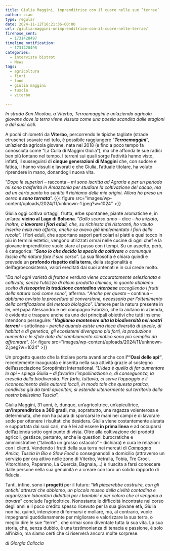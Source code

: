 ```yaml
---
title: Giulia Maggini, imprenditrice con il cuore nelle sue ‘terrae’
author: ciao
type: regular
date: 2024-11-12T16:21:36+00:00
url: /giulia-maggini-unimprenditrice-con-il-cuore-nelle-terrae/
firehose_sent:
  - 1731428497
timeline_notification:
  - 1731428498
categories:
  - interviste bistrot
  - News
tags:
  - agricoltura
  - fiori
  - food
  - giulia maggini
  - tuscia
  - viterbo

---
```

_In strada San Nicolao, a Viterbo, Terraemaggini è un’azienda agricola giovane dove la terra viene vissuta come una poesia scandita dalle stagioni e dai suoi cicli._

A pochi chilometri da **Viterbo**, percorrendo le tipiche tagliate (strade etrusche) scavate nel tufo, è possibile raggiungere &#8220;**_Terraemaggini_**&#8220;, un’azienda agricola giovane, nata nel 2018 (e fino a poco tempo fa conosciuta come &#8220;La Culla di Maggini Giulia&#8221;), ma che affonda le sue radici ben più lontano nel tempo. I terreni sui quali sorge l’attività hanno visto, infatti, il susseguirsi di **cinque generazioni di Maggini** che, con sudore e fatica, li hanno vissuti e lavorati e che Giulia, l’attuale titolare, ha voluto riprendere in mano, donandogli nuova vita.

“_Dopo le superiori_ – racconta – _mi sono iscritta ad Agraria e per un periodo mi sono trasferita in Amazzonia per studiare la coltivazione del cacao, ma ad un certo punto ho sentito il richiamo delle mie origini. Allora ho preso un aereo **e sono tornata**_”.
{{< figure src="images/wp-content/uploads/2024/11/unknown-1.jpeg?w=1024" >}}
 

Giulia oggi coltiva ortaggi, frutta, erbe spontanee, piante aromatiche e, in un’area **vicino al Lago di Bolsena**. “_Dallo scorso anno_ – dice – _ho iniziato, inoltre, a **lavorare i fiori eduli**, che, su richiesta dei ristoranti, ho voluto inserire nella mia offerta, anche se avevo già implementato i fiori della rucola_”. I fiori eduli, che apportano sapori particolari ai piatti e quel tocco in più in termini estetici, vengono utilizzati ormai nelle cucine di ogni chef e la giovane imprenditrice vuole stare al passo con i tempi. Su un aspetto, però, è categorica: “_**Sono io che decido la specie da coltivare** o comunque lascio alla natura fare il suo corso_”. La sua filosofia è chiara quindi e prevede un **profondo rispetto della terra**, della stagionalità e dell’agroecosistema, valori ereditati dai suoi antenati e in cui crede molto.

“_Da noi ogni varietà di frutta e verdura viene accuratamente selezionata e coltivata, senza l’utilizzo di alcun prodotto chimico, in quanto abbiamo scelto di **riscoprire la tradizione contadina viterbese** accogliendo i frutti della natura così come sono_”, afferma. “_Anche per questo_ – continua – _abbiamo avviato la procedura di conversione, necessaria per l’ottenimento della certificazione del metodo biologico_”. L’amore per la natura presente in lei, nel papà Alessandro e nel compagno Fabrizio, che la aiutano in azienda, è evidente e traspare anche da uno dei principali obiettivi che tutti insieme intendono perseguire: “_**Vogliamo mantenere alta la biodiversità nei nostri terreni**_ – sottolinea – _perché quando esiste una ricca diversità di specie, di habitat e di genetica, gli ecosistemi divengono più forti, la produzione aumenta e le sfide date dal cambiamento climatico sono più semplici da affrontare_”.
{{< figure src="images/wp-content/uploads/2024/11/unknown-2.jpeg?w=1024" >}}
 

Un progetto questo che la titolare porta avanti anche con **l’“Oasi delle api”**, recentemente inaugurata e inserita nella sua attività grazie al sostegno dell’associazione Soroptimist International. “_L’idea è quella di far aumentare le api_ – spiega Giulia – _di favorire l’impollinazione e, di conseguenza, la crescita della biodiversità. Per farlo, tuttavia, ci serve l’appoggio e il riconoscimento delle autorità locali, in modo tale che questa pratica, condivisa già da tanti apicoltori, si estenda ulteriormente sul territorio della nostra bellissima Tuscia_”.

Giulia Maggini, 31 anni, è, dunque, un’agricoltrice, un’apicultrice, **un’imprenditrice a 360 gradi**, ma, soprattutto, una ragazza volenterosa e determinata, che non ha paura di sporcarsi le mani nei campi e di lavorare sodo per ottenere i risultati che desidera. Giulia viene costantemente aiutata e supportata dai suoi cari, ma è lei ad essere **in prima linea** e ad occuparsi dell’azienda sotto ogni punto di vista. Oltre alla coltivazione dei prodotti agricoli, gestisce, pertanto, anche le questioni burocratiche e amministrative (“talvolta un grosso ostacolo” – dichiara) e cura le relazioni con i clienti. Vendendo i frutti della sua terra nei mercati di _Campagna Amica, Tuscia in Bio e Slow Food_ o consegnandoli a domicilio (attraverso un servizio per ora attivo nelle zone di Viterbo, Vetralla, Tobia, Tre Croci, Vitorchiano, Paparano, La Quercia, Bagnaia,…) è riuscita a farsi conoscere dalle persone nella sua genuinità e a creare con loro un solido rapporto di fiducia.

Tanti, infine, sono i **progetti** per il futuro: “_Mi piacerebbe costruire, con gli antichi attrezzi che abbiamo, un piccolo museo della civiltà contadina e organizzare laboratori didattici per i bambini e per coloro che ci vengono a trovare_” conclude l’agricoltrice. Nonostante le difficoltà incontrate nel corso degli anni e il poco credito spesso ricevuto per la sua giovane età, Giulia non ha, quindi, intenzione di fermarsi e mollare, ma, al contrario, vuole impegnarsi quotidianamente per migliorare e valorizzare la sua terra, o meglio dire le sue “terre” , che ormai sono diventate tutta la sua vita. La sua storia, che, senza dubbio, è una testimonianza di tenacia e passione, è solo all’inizio, ma siamo certi che ci riserverà ancora molte sorprese.

_di Giorgia Caliccia_
